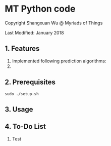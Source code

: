 # MT Python code 
Copyright Shangxuan Wu @ Myriads of Things

Last Modified: January 2018


## 1. Features
1. Implemented following prediction algorithms:
2.

## 2. Prerequisites
```
sudo ./setup.sh
```

## 3. Usage

## 4. To-Do List
1. Test 